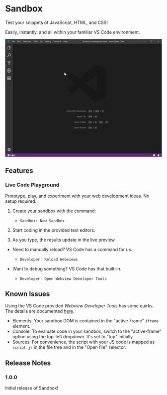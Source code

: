 # Sandbox

Test your snippets of JavaScript, HTML, and CSS! 

Easily, instantly, and all within your familiar VS Code environment.

![Sandbox in action](assets/demo.gif)

## Features

### Live Code Playground

Prototype, play, and experiment with your web development ideas. No setup required.

1. Create your sandbox with the command: 
   - `Sandbox: New Sandbox`

2. Start coding in the provided text editors. 
3. As you type, the results update in the live preview.

- Need to manually reload? VS Code has a command for us.
  -  `Developer: Reload Webviews`

- Want to debug something? VS Code has that built-in.
  - `Developer: Open Webview Developer Tools`  

## Known Issues

Using the VS Code provided _Webview Developer Tools_ has some quirks. The details are documented [here](https://code.visualstudio.com/api/extension-guides/webview#inspecting-and-debugging-webviews).
  - Elements: Your sandbox DOM is contained in the "active-frame" `iframe` element.
  - Console: To evaluate code in your sandbox, switch to the "active-frame" option using the top-left dropdown. It's set to "top" initially.
  - Sources: For convenience, the script with your JS code is mapped as `script.js` in the file tree and in the "Open file" selector.

## Release Notes

### 1.0.0

Initial release of Sandbox!
